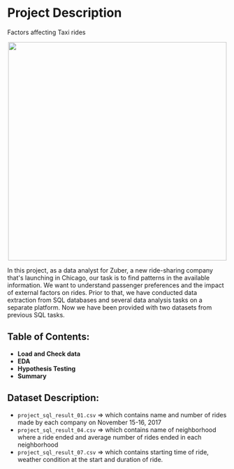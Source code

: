 # Project Description
Factors affecting Taxi rides
<p align="center">
 <img src="https://user-images.githubusercontent.com/56832126/121534046-25082180-ca01-11eb-9379-e5990fabfecd.png" width="500px">
 </p>

In this project, as a data analyst for Zuber, a new ride-sharing company that's launching in Chicago, our task is to find patterns in the available information. We want to understand passenger preferences and the impact of external factors on rides. Prior to that, we have conducted data extraction from SQL databases and several data analysis tasks on a separate platform. Now we have been provided with two datasets from previous SQL tasks.

## Table of Contents:
- **Load and Check data**
- **EDA**
- **Hypothesis Testing**
- **Summary**


## Dataset Description:
 - ```project_sql_result_01.csv``` => which contains name and number of rides made by each company on November 15-16, 2017
 - ```project_sql_result_04.csv``` => which contains name of neighborhood where a ride ended and average number of rides ended in each neighborhood
 - ```project_sql_result_07.csv``` => which contains starting time of ride, weather condition at the start and duration of ride.
